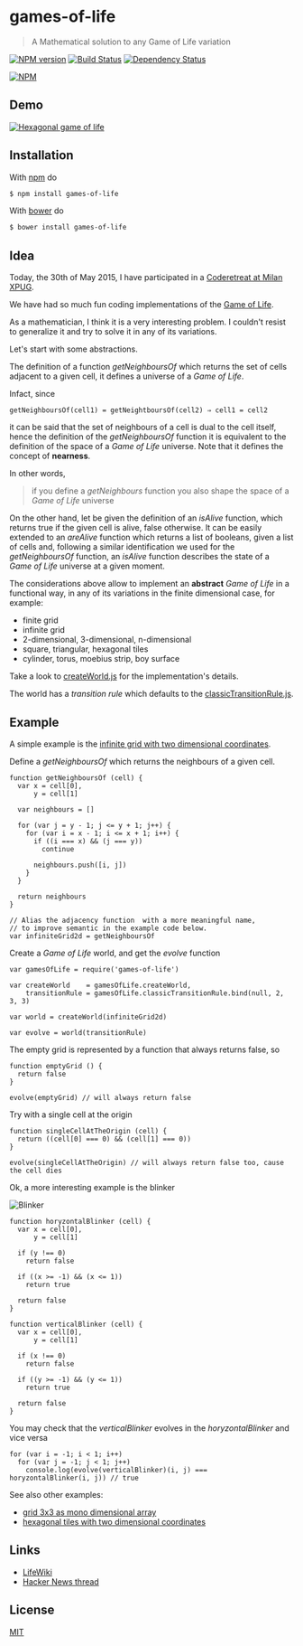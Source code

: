 # games-of-life

> A Mathematical solution to any Game of Life variation

[![NPM version](https://badge.fury.io/js/games-of-life.png)](http://badge.fury.io/js/games-of-life) [![Build Status](https://travis-ci.org/fibo/games-of-life.png?branch=master)](https://travis-ci.org/fibo/games-of-life?branch=master) [![Dependency Status](https://gemnasium.com/fibo/games-of-life.png)](https://gemnasium.com/fibo/games-of-life)

[![NPM](https://nodei.co/npm-dl/games-of-life.jpg)](https://nodei.co/npm-dl/games-of-life/)

## Demo

[![Hexagonal game of life](http://g14n.info/games-of-life/images/HexagonalGameOfLife-400x300.png)](http://g14n.info/games-of-life/example/hexagonal)

## Installation

With [npm](https://npmjs.org/) do

```bash
$ npm install games-of-life
```

With [bower](http://bower.io/) do

```bash
$ bower install games-of-life
```

## Idea

Today, the 30th of May 2015, I have participated in a [Coderetreat at Milan XPUG](http://coderetreat.org/events/xpug-milan-coderetreat).

We have had so much fun coding implementations of the [Game of Life][1].

As a mathematician, I think it is a very interesting problem. I couldn't resist to generalize it and try to solve it in any of its variations.

Let's start with some abstractions.

The definition of a function *getNeighboursOf* which returns the set of cells adjacent to a given cell, it defines a universe of a *Game of Life*.

Infact, since

    getNeighboursOf(cell1) = getNeightboursOf(cell2) ⇒ cell1 = cell2

it can be said that the set of neighbours of a cell is dual to the cell itself, hence the definition of the *getNeighboursOf* function it is equivalent to the definition of the space of a *Game of Life* universe. Note that it defines the concept of **nearness**.

In other words,

> if you define a *getNeighbours* function you also shape the space of a *Game of Life* universe

On the other hand, let be given the definition of an *isAlive* function, which returns true if the given cell is alive, false otherwise.
It can be easily extended to an *areAlive* function which returns a list of booleans, given a list of cells and, following a similar identification we used for the *getNeighboursOf* function, an *isAlive* function describes the state of a *Game of Life* universe at a given moment.

The considerations above allow to implement an **abstract** *Game of Life* in a functional way, in any of its variations in the finite dimensional case, for example:

* finite grid
* infinite grid
* 2-dimensional, 3-dimensional, n-dimensional
* square, triangular, hexagonal tiles
* cylinder, torus, moebius strip, boy surface

Take a look to [createWorld.js](https://github.com/fibo/games-of-life/blob/master/src/createWorld.js) for the implementation's details.

The world has a *transition rule* which defaults to the [classicTransitionRule.js](https://github.com/fibo/games-of-life/blob/master/src/classicTransitionRule.js).

## Example

A simple example is the [infinite grid with two dimensional coordinates](https://github.com/fibo/games-of-life/blob/master/test/example/infiniteGridWithTwoDimensionalCoordinates.js).

Define a *getNeighboursOf* which returns the neighbours of a given cell.

```
function getNeighboursOf (cell) {
  var x = cell[0],
      y = cell[1]

  var neighbours = []

  for (var j = y - 1; j <= y + 1; j++) {
    for (var i = x - 1; i <= x + 1; i++) {
      if ((i === x) && (j === y))
        continue

      neighbours.push([i, j])
    }
  }

  return neighbours
}

// Alias the adjacency function  with a more meaningful name,
// to improve semantic in the example code below.
var infiniteGrid2d = getNeighboursOf
```

Create a *Game of Life* world, and get the *evolve* function

```
var gamesOfLife = require('games-of-life')

var createWorld    = gamesOfLife.createWorld,
    transitionRule = gamesOfLife.classicTransitionRule.bind(null, 2, 3, 3)

var world = createWorld(infiniteGrid2d)

var evolve = world(transitionRule)
```

The empty grid is represented by a function that always returns false, so

```
function emptyGrid () {
  return false
}

evolve(emptyGrid) // will always return false
```

Try with a single cell at the origin

```
function singleCellAtTheOrigin (cell) {
  return ((cell[0] === 0) && (cell[1] === 0))
}

evolve(singleCellAtTheOrigin) // will always return false too, cause the cell dies
```

Ok, a more interesting example is the blinker

![Blinker](http://upload.wikimedia.org/wikipedia/commons/9/95/Game_of_life_blinker.gif)

```
function horyzontalBlinker (cell) {
  var x = cell[0],
      y = cell[1]

  if (y !== 0)
    return false

  if ((x >= -1) && (x <= 1))
    return true

  return false
}

function verticalBlinker (cell) {
  var x = cell[0],
      y = cell[1]

  if (x !== 0)
    return false

  if ((y >= -1) && (y <= 1))
    return true

  return false
}
```

You may check that the *verticalBlinker* evolves in the *horyzontalBlinker* and vice versa

```
for (var i = -1; i < 1; i++)
  for (var j = -1; j < 1; j++)
    console.log(evolve(verticalBlinker)(i, j) ===  horyzontalBlinker(i, j)) // true
```

See also other examples:
* [grid 3x3 as mono dimensional array](https://github.com/fibo/games-of-life/blob/master/test/example/grid3x3AsMonoDimensionalArray.js)
* [hexagonal tiles with two dimensional coordinates](https://github.com/fibo/games-of-life/blob/master/test/example/hexagonalTilesWithTwoDimensionalCoordinates.js)

## Links

* [LifeWiki][2]
* [Hacker News thread][3]

## License

[MIT](http://g14n.info/mit-license)

[1]: http://en.wikipedia.org/wiki/Conway%27s_Game_of_Life "Game of Life"
[2]: http://www.conwaylife.com/wiki/Main_Page "LikeWiki"
[3]: https://news.ycombinator.com/item?id=9632255 "Hacker News thread"
 
